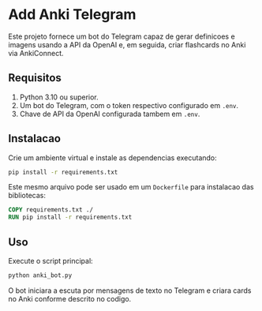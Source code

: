 # Add Anki Telegram

Este projeto fornece um bot do Telegram capaz de gerar definicoes e imagens usando a API da OpenAI e, em seguida, criar flashcards no Anki via AnkiConnect.

## Requisitos

1. Python 3.10 ou superior.
2. Um bot do Telegram, com o token respectivo configurado em `.env`.
3. Chave de API da OpenAI configurada tambem em `.env`.

## Instalacao

Crie um ambiente virtual e instale as dependencias executando:

```bash
pip install -r requirements.txt
```

Este mesmo arquivo pode ser usado em um `Dockerfile` para instalacao das bibliotecas:

```Dockerfile
COPY requirements.txt ./
RUN pip install -r requirements.txt
```

## Uso

Execute o script principal:

```bash
python anki_bot.py
```

O bot iniciara a escuta por mensagens de texto no Telegram e criara cards no Anki conforme descrito no codigo.
